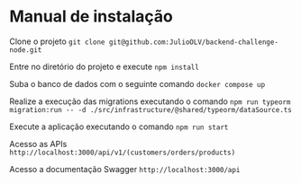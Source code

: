 # Manual de instalação

Clone o projeto `git clone git@github.com:JulioOLV/backend-challenge-node.git`

Entre no diretório do projeto e execute `npm install`

Suba o banco de dados com o seguinte comando `docker compose up`

Realize a execução das migrations executando o comando `npm run typeorm migration:run -- -d ./src/infrastructure/@shared/typeorm/dataSource.ts`

Execute a aplicação executando o comando `npm run start`

Acesso as APIs `http://localhost:3000/api/v1/(customers/orders/products)`

Acesso a documentação Swagger `http://localhost:3000/api`
